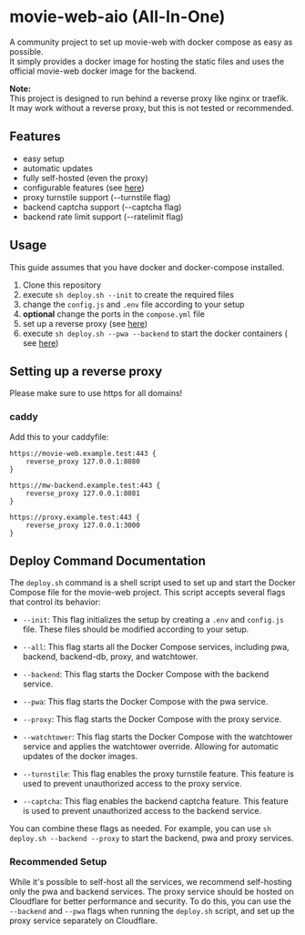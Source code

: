 # movie-web-aio (All-In-One)

A community project to set up movie-web with docker compose as easy as possible.<br>
It simply provides a docker image for hosting the static files and uses the official movie-web docker image for the
backend.<br>

**Note:**<br>
This project is designed to run behind a reverse proxy like nginx or traefik.<br>
It may work without a reverse proxy, but this is not tested or recommended.

## Features

- easy setup
- automatic updates
- fully self-hosted (even the proxy)
- configurable features (see [here](#deploy-command-documentation))
- proxy turnstile support (--turnstile flag)
- backend captcha support (--captcha flag)
- backend rate limit support (--ratelimit flag)

## Usage

This guide assumes that you have docker and docker-compose installed.<br>

1. Clone this repository
2. execute `sh deploy.sh --init` to create the required files
3. change the `config.js` and `.env` file according to your setup
4. **optional** change the ports in the `compose.yml` file
5. set up a reverse proxy (see [here](#setting-up-a-reverse-proxy))
6. execute `sh deploy.sh --pwa --backend` to start the docker containers (
   see [here](#deploy-command-documentation))

## Setting up a reverse proxy

Please make sure to use https for all domains!<br>

### caddy

Add this to your caddyfile:

````caddyfile
https://movie-web.example.test:443 {
    reverse_proxy 127.0.0.1:8080
}

https://mw-backend.example.test:443 {
    reverse_proxy 127.0.0.1:8081
}

https://proxy.example.test:443 {
    reverse_proxy 127.0.0.1:3000
}
````

## Deploy Command Documentation

The `deploy.sh` command is a shell script used to set up and start the Docker Compose file for the movie-web project.
This script accepts several flags that control its behavior:

- `--init`: This flag initializes the setup by creating a `.env` and `config.js` file. These files should be modified
  according to your setup.

- `--all`: This flag starts all the Docker Compose services, including pwa, backend, backend-db, proxy, and watchtower.

- `--backend`: This flag starts the Docker Compose with the backend service.

- `--pwa`: This flag starts the Docker Compose with the pwa service.

- `--proxy`: This flag starts the Docker Compose with the proxy service.

- `--watchtower`: This flag starts the Docker Compose with the watchtower service and applies the watchtower override.
  Allowing for automatic updates of the docker images.

- `--turnstile`: This flag enables the proxy turnstile feature. This feature is used to prevent unauthorized access to
  the proxy service.

- `--captcha`: This flag enables the backend captcha feature. This feature is used to prevent unauthorized access to the
  backend service.

You can combine these flags as needed. For example, you can use `sh deploy.sh --backend --proxy` to start the backend,
pwa and proxy services.

### Recommended Setup

While it's possible to self-host all the services, we recommend self-hosting only the pwa and backend services. The
proxy service should be hosted on Cloudflare for better performance and security. To do this, you can use
the `--backend` and `--pwa` flags when running the `deploy.sh` script, and set up the proxy service separately on
Cloudflare.
